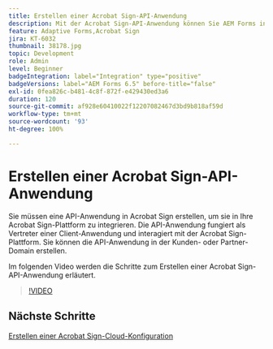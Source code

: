 ```yaml
---
title: Erstellen einer Acrobat Sign-API-Anwendung
description: Mit der Acrobat Sign-API-Anwendung können Sie AEM Forms in Acrobat Sign integrieren.
feature: Adaptive Forms,Acrobat Sign
jira: KT-6032
thumbnail: 38178.jpg
topic: Development
role: Admin
level: Beginner
badgeIntegration: label="Integration" type="positive"
badgeVersions: label="AEM Forms 6.5" before-title="false"
exl-id: 0fea826c-b481-4c8f-872f-e429430ed3a6
duration: 120
source-git-commit: af928e60410022f12207082467d3bd9b818af59d
workflow-type: tm+mt
source-wordcount: '93'
ht-degree: 100%

---
```


# Erstellen einer Acrobat Sign-API-Anwendung

Sie müssen eine API-Anwendung in Acrobat Sign erstellen, um sie in Ihre Acrobat Sign-Plattform zu integrieren. Die API-Anwendung fungiert als Vertreter einer Client-Anwendung und interagiert mit der Acrobat Sign-Plattform. Sie können die API-Anwendung in der Kunden- oder Partner-Domain erstellen.

Im folgenden Video werden die Schritte zum Erstellen einer Acrobat Sign-API-Anwendung erläutert.

>[!VIDEO](https://video.tv.adobe.com/v/38178?quality=12&learn=on)

## Nächste Schritte

[Erstellen einer Acrobat Sign-Cloud-Konfiguration](./create-adobe-sign-cloud-configuration.md)